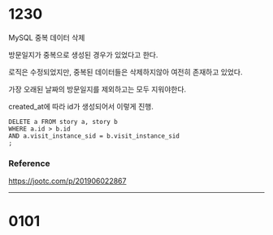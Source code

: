 # 1230

MySQL 중복 데이터 삭제

방문일지가 중복으로 생성된 경우가 있었다고 한다.

로직은 수정되었지만, 중복된 데이터들은 삭제하지않아 여전히 존재하고 있었다.

가장 오래된 날짜의 방문일지를 제외하고는 모두 지워야한다.

created_at에 따라 id가 생성되어서 이렇게 진행.

```mysql
DELETE a FROM story a, story b
WHERE a.id > b.id
AND a.visit_instance_sid = b.visit_instance_sid
;
```



### Reference

https://jootc.com/p/201906022867



---

# 0101

